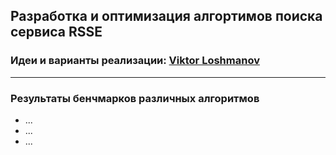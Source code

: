 ## Разработка и оптимизация алгортимов поиска сервиса RSSE

### Идеи и варианты реализации: **[Viktor Loshmanov](https://github.com/ViktorLoshmanov)**

---
### Результаты бенчмарков различных алгоритмов
* ...
* ...
* ...
